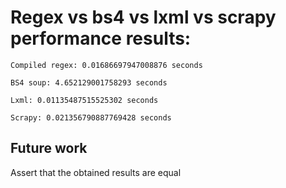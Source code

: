 # Regex vs bs4 vs lxml vs scrapy performance results:
```
Compiled regex: 0.01686697947008876 seconds
```
```
BS4 soup: 4.652129001758293 seconds
```
```
Lxml: 0.01135487515525302 seconds
```
```
Scrapy: 0.021356790887769428 seconds
```

## Future work
Assert that the obtained results are equal